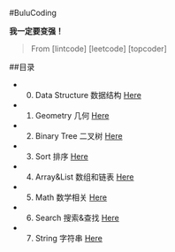 #BuluCoding

**我一定要变强！**

> From [lintcode] [leetcode] [topcoder]

##目录
* 0. Data Structure 数据结构 [Here](https://github.com/zzzvvvxxxd/BuluCoding/blob/master/DataStructure/index.md)  

* 1. Geometry 几何 [Here](https://github.com/zzzvvvxxxd/BuluCoding/blob/master/Geometry/index.md)
* 2. Binary Tree 二叉树 [Here](https://github.com/zzzvvvxxxd/BuluCoding/blob/master/BinaryTree/index.md)
* 3. Sort 排序 [Here](https://github.com/zzzvvvxxxd/BuluCoding/blob/master/Sort/index.md)
* 4. Array&List 数组和链表 [Here](https://github.com/zzzvvvxxxd/BuluCoding/blob/master/Array%26List/index.md)
* 5. Math 数学相关 [Here](https://github.com/zzzvvvxxxd/BuluCoding/blob/master/Math/index.md)
* 6. Search 搜索&查找 [Here](https://github.com/zzzvvvxxxd/BuluCoding/blob/master/Search/index.md)
* 7. String 字符串 [Here]()

